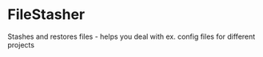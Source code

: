 # FileStasher
Stashes and restores files - helps you deal with ex. config files for different projects
